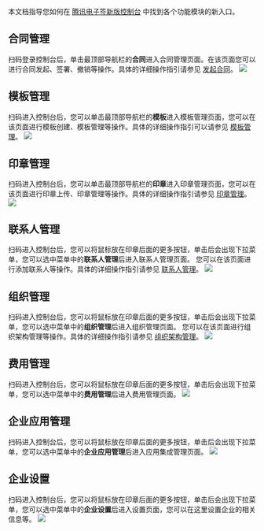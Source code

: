 本文档指导您如何在 [腾讯电子签新版控制台](https://qian.tencent.com/console) 中找到各个功能模块的新入口。

## 合同管理
扫码登录控制台后，单击最顶部导航栏的**合同**进入合同管理页面。在该页面您可以进行合同发起、签署、撤销等操作。具体的详细操作指引请参见 [发起合同](https://cloud.tencent.com/document/product/1323/61360)。
![](https://qcloudimg.tencent-cloud.cn/raw/ed235d20222d3bb52c6969f1cf871eed.png)


## 模板管理
扫码进入控制台后，您可以单击最顶部导航栏的**模板**进入模板管理页面，您可以在该页面进行模板创建、模板管理等操作。具体的详细操作指引可以请参见 [模板管理](https://cloud.tencent.com/document/product/1323/61357)。
![](https://qcloudimg.tencent-cloud.cn/raw/15defa9297b000a83389b61c79d84724.png)

## 印章管理
扫码进入控制台后，您可以单击最顶部导航栏的**印章**进入印章管理页面，您可以在该页面进行印章上传、印章管理等操作。具体的详细操作指引请参见 [印章管理](https://cloud.tencent.com/document/product/1323/59451)。
![](https://qcloudimg.tencent-cloud.cn/raw/c6c938792813a6be49d8deb7ef299156.png)

## 联系人管理
扫码进入控制台后，您可以将鼠标放在印章后面的更多按钮，单击后会出现下拉菜单，您可以选中菜单中的**联系人管理**后进入联系人管理页面。
您可以在该页面进行添加联系人等操作。具体的详细操作指引请参见 [联系人管理](https://cloud.tencent.com/document/product/1323/83884)。
![](https://qcloudimg.tencent-cloud.cn/raw/bf0733b17e5d7f791594a72efe751376.png)

## 组织管理
扫码进入控制台后，您可以将鼠标放在印章后面的更多按钮，单击后会出现下拉菜单，您可以选中菜单中的**组织管理**后进入组织管理页面。
您可以在该页面进行组织架构管理等操作。具体的详细操作指引请参见 [组织架构管理](https://cloud.tencent.com/document/product/1323/58495)。
![](https://qcloudimg.tencent-cloud.cn/raw/70205bca0106151bcf0ff1956c4ca41a.png)

## 费用管理
扫码进入控制台后，您可以将鼠标放在印章后面的更多按钮，单击后会出现下拉菜单，您可以选中菜单中的**费用管理**后进入费用管理页面。
![](https://qcloudimg.tencent-cloud.cn/raw/92ac15e35af488b878871d8214ce1cc2.png)


## 企业应用管理
扫码进入控制台后，您可以将鼠标放在印章后面的更多按钮，单击后会出现下拉菜单，您可以选中菜单中的**企业应用管理**后进入应用集成管理页面。
![](https://qcloudimg.tencent-cloud.cn/raw/7a541dcd524e5227546a750d3bc865de.png)

## 企业设置
扫码进入控制台后，您可以将鼠标放在印章后面的更多按钮，单击后会出现下拉菜单，您可以选中菜单中的**企业设置**后进入设置页面，您可以在这里设置企业的相关信息等。
![](https://qcloudimg.tencent-cloud.cn/raw/e5fd5c3b8a5ac557f8ec1339e95b5190.png)


